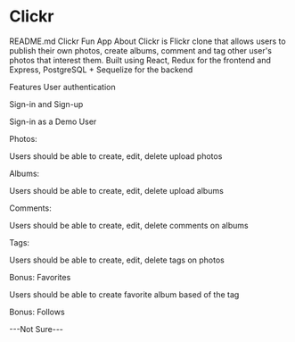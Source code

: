 # Clickr

README.md
Clickr Fun App
About
Clickr is Flickr clone that allows users to publish their own photos, create albums, comment and tag other user's photos that interest them.
Built using React, Redux for the frontend and Express, PostgreSQL + Sequelize for the backend

Features
User authentication

Sign-in and Sign-up

Sign-in as a Demo User

Photos:

Users should be able to create, edit, delete upload photos

Albums:

Users should be able to create, edit, delete upload albums

Comments:

Users should be able to create, edit, delete comments on albums

Tags:

Users should be able to create, edit, delete tags on photos

Bonus: Favorites

Users should be able to create favorite album based of the tag

Bonus: Follows

---Not Sure---

